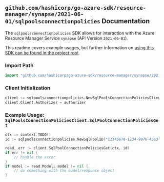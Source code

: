
## `github.com/hashicorp/go-azure-sdk/resource-manager/synapse/2021-06-01/sqlpoolsconnectionpolicies` Documentation

The `sqlpoolsconnectionpolicies` SDK allows for interaction with the Azure Resource Manager Service `synapse` (API Version `2021-06-01`).

This readme covers example usages, but further information on [using this SDK can be found in the project root](https://github.com/hashicorp/go-azure-sdk/tree/main/docs).

### Import Path

```go
import "github.com/hashicorp/go-azure-sdk/resource-manager/synapse/2021-06-01/sqlpoolsconnectionpolicies"
```


### Client Initialization

```go
client := sqlpoolsconnectionpolicies.NewSqlPoolsConnectionPoliciesClientWithBaseURI("https://management.azure.com")
client.Client.Authorizer = authorizer
```


### Example Usage: `SqlPoolsConnectionPoliciesClient.SqlPoolConnectionPoliciesGet`

```go
ctx := context.TODO()
id := sqlpoolsconnectionpolicies.NewSqlPoolID("12345678-1234-9876-4563-123456789012", "example-resource-group", "workspaceValue", "sqlPoolValue")

read, err := client.SqlPoolConnectionPoliciesGet(ctx, id)
if err != nil {
	// handle the error
}
if model := read.Model; model != nil {
	// do something with the model/response object
}
```
